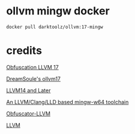 # ollvm mingw docker
```
docker pull darktoolz/ollvm:17-mingw
```

# credits
[Obfuscation LLVM 17](https://github.com/BloodSharp/ollvm17)

[DreamSoule's ollvm17](https://github.com/DreamSoule/ollvm17)

[LLVM14 and Later](https://github.com/heroims/obfuscator)

[An LLVM/Clang/LLD based mingw-w64 toolchain](https://github.com/mstorsjo/llvm-mingw.git)

[Obfuscator-LLVM](https://github.com/obfuscator-llvm/obfuscator)

[LLVM](https://github.com/llvm/llvm-project)
